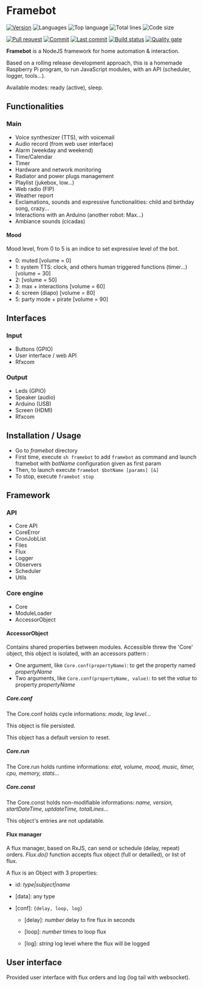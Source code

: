 # Framebot

[![Version](https://img.shields.io/github/package-json/v/adrigarry/framebot?style=flat-square)](https://github.com/AdriGarry/framebot/tags)
![Languages](https://img.shields.io/github/languages/count/adrigarry/framebot?style=flat-square)
![Top language](https://img.shields.io/github/languages/top/adrigarry/framebot?style=flat-square)
![Total lines](https://img.shields.io/tokei/lines/github/adrigarry/framebot?style=flat-square)
![Code size](https://img.shields.io/github/languages/code-size/adrigarry/framebot?style=flat-square)

[![Pull request](https://img.shields.io/github/issues-pr/adrigarry/framebot?style=flat-square)](https://github.com/AdriGarry/framebot/pulls)
[![Commit](https://img.shields.io/github/commit-activity/w/adrigarry/framebot?style=flat-square)](https://github.com/AdriGarry/framebot/commits/master)
[![Last commit](https://img.shields.io/github/last-commit/adrigarry/framebot?style=flat-square)](https://github.com/AdriGarry/framebot/commits/master)
[![Build status](https://img.shields.io/github/workflow/status/adrigarry/framebot/CI?style=flat-square)](https://github.com/AdriGarry/framebot/actions)
[![Quality gate](https://img.shields.io/sonar/quality_gate/adrigarry:framebot/master?style=flat-square)](https://sonarcloud.io/summary/overall?id=AdriGarry_core)

**Framebot** is a NodeJS framework for home automation & interaction.

Based on a rolling release development approach, this is a homemade Raspberry Pi program, to run JavaScript modules, with an API (scheduler, logger, tools...).

Available modes: ready (active), sleep.

## Functionalities

### Main

- Voice synthesizer (TTS), with voicemail
- Audio record (from web user interface)
- Alarm (weekday and weekend)
- Time/Calendar
- Timer
- Hardware and network monitoring
- Radiator and power plugs management
- Playlist (jukebox, low...)
- Web radio (FIP)
- Weather report
- Exclamations, sounds and expressive functionalities: child and birthday song, crazy...
- Interactions with an Arduino (another robot: Max...)
- Ambiance sounds (cicadas)

#### Mood

Mood level, from 0 to 5 is an indice to set expressive level of the bot.

- 0: muted [volume = 0]
- 1: system TTS: clock, and others human triggered functions (timer...) [volume = 30]
- 2: [volume = 50]
- 3: max + interactions [volume = 60]
- 4: screen (diapo) [volume = 80]
- 5: party mode + pirate [volume = 90]

## Interfaces

### Input

- Buttons (GPIO)
- User interface / web API
- Rfxcom

### Output

- Leds (GPIO)
- Speaker (audio)
- Arduino (USB)
- Screen (HDMI)
- Rfxcom

## Installation / Usage

- Go to _framebot_ directory
- First time, execute `sh framebot` to add `framebot` as command and launch framebot with _botName_ configuration given as first param
- Then, to launch execute `framebot $botName [params] [&]`
- To stop, execute `framebot stop`

## Framework

### API

- Core API
- CoreError
- CronJobList
- Files
- Flux
- Logger
- Observers
- Scheduler
- Utils

### Core engine

- Core
- ModuleLoader
- AccessorObject

#### AccessorObject

Contains shared properties between modules. Accessible threw the 'Core' object, this object is isolated, with an accessors pattern :

- One argument, like `Core.conf(propertyName)`: to get the property named _propertyName_
- Two arguments, like `Core.conf(propertyName, value)`: to set the _value_ to property _propertyName_

##### Core.conf

The Core.conf holds cycle informations: _mode, log level_...

This object is file persisted.

This object has a default version to reset.

##### Core.run

The Core.run holds runtime informations: _etat, volume, mood, music, timer, cpu, memory, stats_...

##### Core.const

The Core.const holds non-modifiable informations: _name, version, startDateTime, uptdateTime, totalLines_...

This object's entries are not updatable.

#### Flux manager

A flux manager, based on RxJS, can send or schedule (delay, repeat) orders.
_Flux.do()_ function accepts flux object (full or detailled), or list of flux.

A flux is an Object with 3 properties:

- id: _type|subject|name_

- [data]: any type

- [conf]: `{delay, loop, log}`

  - [delay]: _number_ delay to fire flux in seconds

  - [loop]: _number_ times to loop flux

  - [log]: _string_ log level where the flux will be logged

## User interface

Provided user interface with flux orders and log (log tail with websocket).
